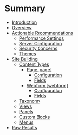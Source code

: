 # Summary

* [Introduction](README.md)
* [Overview](overview.md)
* [Actionable Recommendations](actionable_recommendations.md)
   * [Performance Settings](performance.md)
   * [Server Configuration](server_configuration.md)
   * [Security Concerns](security_concerns.md)
   * [Themes](themes.md)
* [Site Building](site_building.md)
   * [Content Types](content_types.md)
       * [Page [page]](page.md)
           * [Configuration](page_configuration.md)
           * [Fields](page_fields.md)
       * [Webform [webform]](webform.md)
           * [Configuration](webform_configuration.md)
           * [Fields](webform_fields.md)
   * [Taxonomy](taxonomy.md)
   * [Views](views.md)
   * [Panels](panels.md)
   * [Custom Blocks](custom_blocks.md)
   * [Menus](menus.md)
* [Raw Results](raw_results.md)

